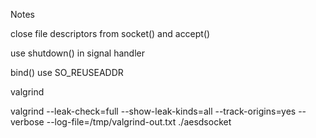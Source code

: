 Notes

close file descriptors from socket() and accept()

use shutdown() in signal handler

bind() use SO_REUSEADDR

valgrind

valgrind --leak-check=full --show-leak-kinds=all --track-origins=yes --verbose --log-file=/tmp/valgrind-out.txt ./aesdsocket